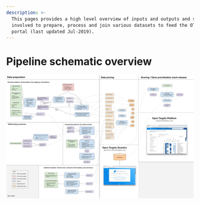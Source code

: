 ```yaml
---
description: >-
  This pages provides a high level overview of inputs and outputs and steps
  involved to prepare, process and join various datasets to feed the OT-Genetics
  portal (last updated Jul-2019).
---
```


# Pipeline schematic overview

![](../.gitbook/assets/genetics-data-pipeline-10-jul-2019.jpg)


